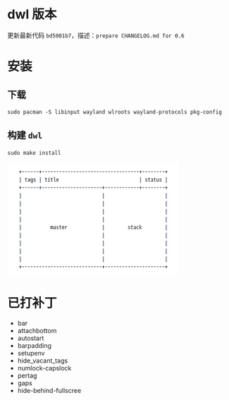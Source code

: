 # dwl 版本

更新最新代码 `bd5001b7`，描述：`prepare CHANGELOG.md for 0.6`

# 安装

## 下载

```shell
sudo pacman -S libinput wayland wlroots wayland-protocols pkg-config
```

## 构建 `dwl`

```shell
sudo make install
```

![img.png](img.png)


# 已打补丁
- bar
- attachbottom
- autostart
- barpadding
- setupenv
- hide_vacant_tags
- numlock-capslock
- pertag
- gaps
- hide-behind-fullscree